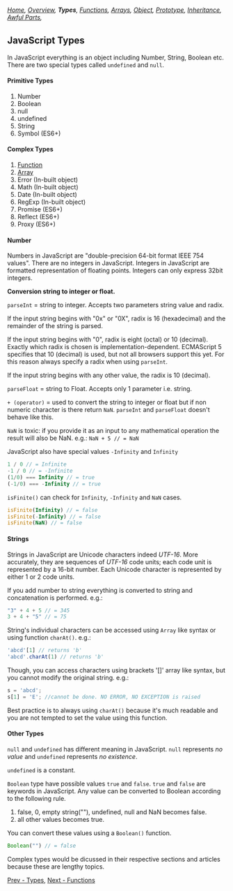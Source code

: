 ###### *[Home](https://tashbalrai.github.io)*, [Overview](/js/index.html), **Types**, [Functions](/js/functions.html), [Arrays](/js/arrays.html), [Object](/js/object.html), [Prototype](/js/proto.html), [Inheritance](/js/inheritance.html), [Awful Parts](/js/awful.html),

## JavaScript Types

In JavaScript everything is an object including Number, String, Boolean etc. There are two special types called ```undefined``` and ```null```.

#### Primitive Types
1. Number
2. Boolean
3. null
4. undefined
5. String
6. Symbol (ES6+)

#### Complex Types
1. [Function](/js/functions.html)
2. [Array](/js/arrays.html)
3. Error (In-built object)
4. Math (In-built object)
5. Date (In-built object)
6. RegExp (In-built object)
7. Promise (ES6+)
8. Reflect (ES6+)
9. Proxy (ES6+)

#### Number
Numbers in JavaScript are "double-precision 64-bit format IEEE 754 values". There are no integers in JavaScript. Integers in JavaScript are formatted representation of floating points. Integers can only express 32bit integers.

**Conversion string to integer or float.**

```parseInt``` = string to integer. Accepts two parameters string value and radix.

If the input string begins with "0x" or "0X", radix is 16 (hexadecimal) and the remainder of the string is parsed.

If the input string begins with "0", radix is eight (octal) or 10 (decimal).  Exactly which radix is chosen is implementation-dependent.  ECMAScript 5 specifies that 10 (decimal) is used, but not all browsers support this yet.  For this reason always specify a radix when using ```parseInt```.

If the input string begins with any other value, the radix is 10 (decimal).

```parseFloat``` = string to Float. Accepts only 1 parameter i.e. string.

```+ (operator)``` = used to convert the string to integer or float but if non numeric character is there return ```NaN```. ```parseInt``` and ```parseFloat``` doesn't behave like this.

```NaN``` is toxic: if you provide it as an input to any mathematical operation the result will also be NaN.
e.g.: ```NaN + 5 // = NaN```

JavaScript also have special values ```-Infinity``` and ```Infinity```

```javascript
1 / 0 // = Infinite
-1 / 0 // = -Infinite
(1/0) === Infinity // = true
(-1/0) === -Infinity // = true
```

```isFinite()``` can check for ```Infinity```, ```-Infinity``` and ```NaN``` cases.
```javascript
isFinite(Infinity) // = false
isFinite(-Infinity) // = false
isFinite(NaN) // = false
```
#### Strings
Strings in JavaScript are Unicode characters indeed *UTF-16*. More accurately, they are sequences of *UTF-16* code units; each code unit is represented by a 16-bit number. Each Unicode character is represented by either 1 or 2 code units.

If you add number to string everything is converted to string and concatenation is performed.
e.g.: 
```javascript
"3" + 4 + 5 // = 345
3 + 4 + "5" // = 75
```

String's individual characters can be accessed using ```Array``` like syntax or using function ```charAt()```.
e.g.:
```javascript
'abcd'[1] // returns 'b'
'abcd'.charAt(1) // returns 'b'
```

Though, you can access characters using brackets '[]' array like syntax, but you cannot modify the original string.
e.g.:
```javascript
s = 'abcd';
s[1] = 'E'; //cannot be done. NO ERROR, NO EXCEPTION is raised
```

Best practice is to always using ```charAt()``` because it's much readable and you are not tempted to set the value using this function.

#### Other Types
```null``` and ```undefined``` has different meaning in JavaScript. ```null``` represents *no value* and ```undefined``` represents *no existence*.

```undefined``` is a constant.

```Boolean``` type have possible values ```true``` and ```false```. ```true``` and ```false``` are keywords in JavaScript. Any value can be converted to Boolean according to the following rule.
1. false, 0, empty string(""), undefined, null and NaN becomes false.
2. all other values becomes true.

You can convert these values using a ```Boolean()``` function.
```javascript
Boolean("") // = false
```
Complex types would be dicussed in their respective sections and articles because these are lengthy topics.

[Prev - Types](/js/types.html), [Next - Functions](/js/functions.html)
